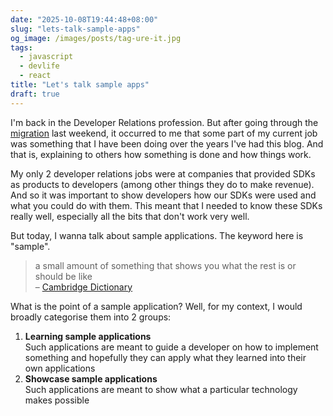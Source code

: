 ```yaml
---
date: "2025-10-08T19:44:48+08:00"
slug: "lets-talk-sample-apps"
og_image: /images/posts/tag-ure-it.jpg
tags:
  - javascript
  - devlife
  - react
title: "Let's talk sample apps"
draft: true
---
```


I'm back in the Developer Relations profession. But after going through the [migration](/blog/migrating-from-hugo-to-astro) last weekend, it occurred to me that some part of my current job was something that I have been doing over the years I've had this blog. And that is, explaining to others how something is done and how things work.

My only 2 developer relations jobs were at companies that provided SDKs as products to developers (among other things they do to make revenue). And so it was important to show developers how our SDKs were used and what you could do with them. This meant that I needed to know these SDKs really well, especially all the bits that don't work very well.

But today, I wanna talk about sample applications. The keyword here is "sample".

> a small amount of something that shows you what the rest is or should be like  
> – [Cambridge Dictionary](https://dictionary.cambridge.org/dictionary/english/sample)

What is the point of a sample application? Well, for my context, I would broadly categorise them into 2 groups:

1. **Learning sample applications**  
   Such applications are meant to guide a developer on how to implement something and hopefully they can apply what they learned into their own applications
2. **Showcase sample applications**  
   Such applications are meant to show what a particular technology makes possible
